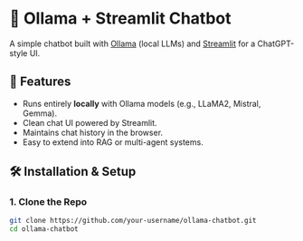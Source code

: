 # 🤖 Ollama + Streamlit Chatbot

A simple chatbot built with [Ollama](https://ollama.ai) (local LLMs) and [Streamlit](https://streamlit.io) for a ChatGPT-style UI.

## 🚀 Features
- Runs entirely **locally** with Ollama models (e.g., LLaMA2, Mistral, Gemma).
- Clean chat UI powered by Streamlit.
- Maintains chat history in the browser.
- Easy to extend into RAG or multi-agent systems.

## 🛠️ Installation & Setup

### 1. Clone the Repo
```bash
git clone https://github.com/your-username/ollama-chatbot.git
cd ollama-chatbot
